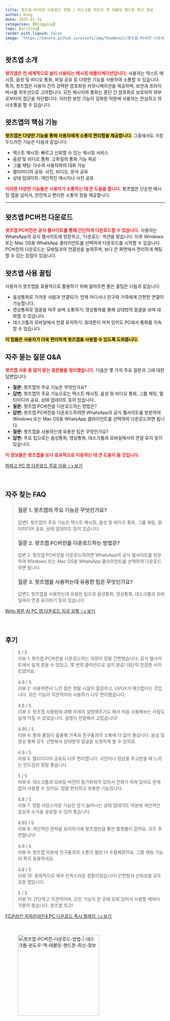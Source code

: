 ```yaml
---
title: 왓츠앱 PC버전 다운로드 방법 | 데스크톱 윈도우 맥 테블릿 핸드폰 최신 정보
author: bing
date: 2025-01-31
categories: [Blogging]
tags: [writing]
render_with_liquid: false
image: 'https://24nara.github.io/assets/img/thumbnail/왓츠앱-PC버전-다운로드-방법-|-데스크톱-윈도우-맥-테블릿-핸드폰-최신-정보.webp'
---
```



<h2 id='왓츠앱_소개'>왓츠앱 소개</h2>

<p><b><span style="color: #ee2323;">왓츠앱은 전 세계적으로 널리 사용되는 메시징 애플리케이션입니다.</span></b> 사용자는 텍스트 메시징, 음성 및 비디오 통화, 파일 공유 등 다양한 기능을 사용하여 소통할 수 있습니다. 특히, 왓츠앱은 사용자 간의 강력한 암호화된 커뮤니케이션을 제공하며, 보안과 프라이버시를 최우선으로 고려합니다. 모든 메시지와 통화는 종단 간 암호화로 보호되어 외부로부터의 접근을 차단합니다. 이러한 보안 기능이 강화된 덕분에 사용자는 안심하고 의사소통을 할 수 있습니다.</p>

<h2 id='핵심_기능'>왓츠앱의 핵심 기능</h2>

<p><b><span style="background-color: #ffe066;">왓츠앱은 다양한 기능을 통해 사용자에게 소통의 편리함을 제공합니다.</span></b> 그중에서도 가장 두드러진 기능은 다음과 같습니다:</p>

<ul>
    <li>텍스트 메시징: 빠르고 신뢰할 수 있는 메시징 서비스</li>
    <li>음성 및 비디오 통화: 고화질의 통화 기능 제공</li>
    <li>그룹 채팅: 다수의 사용자와의 대화 가능</li>
    <li>멀티미디어 공유: 사진, 비디오, 문서 공유</li>
    <li>상태 업데이트: 개인적인 메시지나 사진 공유</li>
</ul>

<p><b><span style="color: #ee2323;">이러한 다양한 기능들은 사용자가 소통하는 데 큰 도움을 줍니다.</span></b> 왓츠앱은 단순한 메시징 앱을 넘어서, 안전하고 편리한 소통의 장을 제공합니다.</p>

<hr />

<h2 id='PC버전_다운로드'>왓츠앱 PC버전 다운로드</h2>

<p><b><span style="color: #ee2323;">왓츠앱 PC버전은 공식 웹사이트를 통해 간단하게 다운로드할 수 있습니다.</span></b> 사용자는 WhatsApp의 공식 웹사이트에 방문하고, '다운로드' 섹션을 찾습니다. 이후 Windows 또는 Mac OS용 WhatsApp 클라이언트를 선택하여 다운로드를 시작할 수 있습니다. PC버전의 다운로드는 모바일과의 연결성을 높여주며, 보다 큰 화면에서 편리하게 채팅할 수 있는 장점이 있습니다.</p>

<h2 id='사용_꿀팁'>왓츠앱 사용 꿀팁</h2>

<p>사용자가 왓츠앱을 효율적으로 활용하기 위해 알아두면 좋은 꿀팁은 다음과 같습니다:</p>

<ul>
    <li>음성통화로 가까운 사람과 연결되기: 언제 어디서나 친구와 가족에게 간편한 연결이 가능합니다.</li>
    <li>영상통화로 얼굴을 마주 보며 소통하기: 영상통화를 통해 상대방의 얼굴을 보며 대화할 수 있습니다.</li>
    <li>데스크톱과 모바일에서 연결 유지하기: 휴대폰이 꺼져 있어도 PC에서 통화를 지속 할 수 있습니다.</li>
</ul>

<p><b><span style="background-color: #ffe066;">이 팁들은 사용자가 더욱 편리하게 왓츠앱을 사용할 수 있도록 도와줍니다.</span></b></p>

<h2 id='자주_묻는_질문'>자주 묻는 질문 Q&A</h2>

<p><b><span style="color: #ee2323;">왓츠앱 사용 중 많이 묻는 질문들을 정리했습니다.</span></b> 다음은 몇 가지 주요 질문과 그에 대한 답변입니다:</p>

<ul>
    <li><b>질문:</b> 왓츠앱의 주요 기능은 무엇인가요?</li>
    <li><b>답변:</b> 왓츠앱의 주요 기능으로는 텍스트 메시징, 음성 및 비디오 통화, 그룹 채팅, 멀티미디어 공유, 상태 업데이트 등이 있습니다.</li>
    <li><b>질문:</b> 왓츠앱 PC버전을 다운로드하는 방법은?</li>
    <li><b>답변:</b> 왓츠앱 PC버전을 다운로드하려면 WhatsApp의 공식 웹사이트를 방문하여 Windows 또는 Mac OS용 WhatsApp 클라이언트를 선택하여 다운로드하면 됩니다.</li>
    <li><b>질문:</b> 왓츠앱을 사용하는데 유용한 팁은 무엇인가요?</li>
    <li><b>답변:</b> 주요 팁으로는 음성통화, 영상통화, 데스크톱과 모바일에서의 연결 유지 등이 있습니다.</li>
</ul>

<p><b><span style="color: #ee2323;">이 정보들은 왓츠앱을 보다 효과적으로 이용하는 데 큰 도움이 될 것입니다.</span></b></p>


<p><a class="click-button" title="파파고 PC 앱 다운로드 무료 이용" href="https://24nara.github.io/posts/%ED%8C%8C%ED%8C%8C%EA%B3%A0-PC-%EC%95%B1-%EB%8B%A4%EC%9A%B4%EB%A1%9C%EB%93%9C-%EB%AC%B4%EB%A3%8C-%EC%9D%B4%EC%9A%A9/" rel="dofollow">파파고 PC 앱 다운로드 무료 이용 👈 보기</a></p><br>
<h2 id='자주_찾는_FAQ'>자주 찾는 FAQ</h2>
<div itemscope="" itemtype="https://schema.org/FAQPage"> 
<blockquote> 
<div itemscope="" itemprop="mainEntity" itemtype="https://schema.org/Question"> 
<h3 itemprop="name">질문 1. 왓츠앱의 주요 기능은 무엇인가요?</h3> 
<div itemscope="" itemprop="acceptedAnswer" itemtype="https://schema.org/Answer"> 
<span itemprop="text"> 
<p>답변1. 왓츠앱의 주요 기능은 텍스트 메시징, 음성 및 비디오 통화, 그룹 채팅, 멀티미디어 공유, 상태 업데이트 등이 있습니다.</p> 
</span> 
</div> 
</div> 
<div itemscope="" itemprop="mainEntity" itemtype="https://schema.org/Question"> 
<h3 itemprop="name">질문 2. 왓츠앱 PC버전을 다운로드하는 방법은?</h3> 
<div itemscope="" itemprop="acceptedAnswer" itemtype="https://schema.org/Answer"> 
<span itemprop="text"> 
<p>답변 2. 왓츠앱 PC버전을 다운로드하려면 WhatsApp의 공식 웹사이트를 방문하여 Windows 또는 Mac OS용 WhatsApp 클라이언트를 선택하여 다운로드하면 됩니다.</p> 
</span> 
</div> 
</div> 
<div itemscope="" itemprop="mainEntity" itemtype="https://schema.org/Question"> 
<h3 itemprop="name">질문 3. 왓츠앱을 사용하는데 유용한 팁은 무엇인가요?</h3> 
<div itemscope="" itemprop="acceptedAnswer" itemtype="https://schema.org/Answer"> 
<span itemprop="text"> 
<p>답변3. 왓츠앱을 사용하는데 유용한 팁으로 음성통화, 영상통화, 데스크톱과 모바일에서 연결 유지하기 등이 있습니다.</p> 
</span> 
</div> 
</div> 
</blockquote> 
</div>
<p><a class="click-button" title="Wrtn 뤼튼 AI PC 앱 다운로드 지금 실행" href="https://24nara.github.io/posts/Wrtn-%EB%A4%BC%ED%8A%BC-AI-PC-%EC%95%B1-%EB%8B%A4%EC%9A%B4%EB%A1%9C%EB%93%9C-%EC%A7%80%EA%B8%88-%EC%8B%A4%ED%96%89/" rel="dofollow">Wrtn 뤼튼 AI PC 앱 다운로드 지금 실행 👈 보기</a></p><br>
<h2 id='후기'>후기</h2>
<div itemscope itemtype="https://schema.org/Product">
  <blockquote>
  <div itemprop="review" itemscope itemtype="https://schema.org/Review">
      <div itemprop="reviewRating" itemscope itemtype="https://schema.org/Rating"> <span itemprop="ratingValue">5</span> / <span itemprop="bestRating">5</span> </div>
      <span itemprop="reviewBody">리뷰 1: 왓츠앱 PC버전을 다운로드하는 과정이 정말 간편했습니다. 공식 웹사이트에서 쉽게 찾을 수 있었고, 몇 번의 클릭만으로 설치 완료! 대단히 친절한 사이트였어요.</span>
  </div>
  <br>
  <div itemprop="review" itemscope itemtype="https://schema.org/Review">
      <div itemprop="reviewRating" itemscope itemtype="https://schema.org/Rating"> <span itemprop="ratingValue">4.9</span> / <span itemprop="bestRating">5</span> </div>
      <span itemprop="reviewBody">리뷰 2: 사용하면서 느낀 점은 정말 시설이 깔끔하고, UI/UX가 매끄럽다는 것입니다. 모든 기능이 직관적이라 사용하기 너무 편리했습니다.</span>
  </div>
  <br>
  <div itemprop="review" itemscope itemtype="https://schema.org/Review">
      <div itemprop="reviewRating" itemscope itemtype="https://schema.org/Rating"> <span itemprop="ratingValue">4.8</span> / <span itemprop="bestRating">5</span> </div>
      <span itemprop="reviewBody">리뷰 3: 왓츠앱 사용법에 대해 자세히 설명해주기도 해서 처음 사용해보는 사람도 쉽게 익힐 수 있었습니다. 설명이 친절해서 고맙습니다!</span>
  </div>
  <br>
  <div itemprop="review" itemscope itemtype="https://schema.org/Review">
      <div itemprop="reviewRating" itemscope itemtype="https://schema.org/Rating"> <span itemprop="ratingValue">4.95</span> / <span itemprop="bestRating">5</span> </div>
      <span itemprop="reviewBody">리뷰 4: 통화 품질이 훌륭해 가족과 친구들과의 소통에 더 없이 좋습니다. 음성 및 영상 통화 모두 선명해서 상대방의 얼굴을 또렷하게 볼 수 있어요.</span>
  </div>
  <br>
  <div itemprop="review" itemscope itemtype="https://schema.org/Review">
      <div itemprop="reviewRating" itemscope itemtype="https://schema.org/Rating"> <span itemprop="ratingValue">4.9</span> / <span itemprop="bestRating">5</span> </div>
      <span itemprop="reviewBody">리뷰 5: 멀티미디어 공유도 너무 편리합니다. 사진이나 영상을 주고받을 때 느끼는 안도감이 정말 좋습니다. </span>
  </div>
  <br>
  <div itemprop="review" itemscope itemtype="https://schema.org/Review">
      <div itemprop="reviewRating" itemscope itemtype="https://schema.org/Rating"> <span itemprop="ratingValue">5</span> / <span itemprop="bestRating">5</span> </div>
      <span itemprop="reviewBody">리뷰 6: 데스크톱과 모바일 버전이 동기화되어 있어서 전화가 꺼져 있어도 문제 없이 사용할 수 있어요. 정말 편리하고 유용한 기능입니다.</span>
  </div>
  <br>
  <div itemprop="review" itemscope itemtype="https://schema.org/Review">
      <div itemprop="reviewRating" itemscope itemtype="https://schema.org/Rating"> <span itemprop="ratingValue">4.8</span> / <span itemprop="bestRating">5</span> </div>
      <span itemprop="reviewBody">리뷰 7: 정말 사랑스러운 기능인 장기 늘어나는 상태 업데이트 덕분에 개인적인 일상과 소식을 공유할 수 있어 좋습니다.</span>
  </div>
  <br>
  <div itemprop="review" itemscope itemtype="https://schema.org/Review">
      <div itemprop="reviewRating" itemscope itemtype="https://schema.org/Rating"> <span itemprop="ratingValue">4.85</span> / <span itemprop="bestRating">5</span> </div>
      <span itemprop="reviewBody">리뷰 8: 개인적인 연락을 유지하기에 왓츠앱만큼 좋은 플랫폼이 없어요. 모두 추천합니다!</span>
  </div>
  <br>
  <div itemprop="review" itemscope itemtype="https://schema.org/Review">
      <div itemprop="reviewRating" itemscope itemtype="https://schema.org/Rating"> <span itemprop="ratingValue">4.9</span> / <span itemprop="bestRating">5</span> </div>
      <span itemprop="reviewBody">리뷰 9: 왓츠앱 덕분에 친구들과의 소통이 훨씬 더 수월해졌어요. 그룹 채팅 기능이 특히 유용하네요.</span>
  </div>
  <br>
  <div itemprop="review" itemscope itemtype="https://schema.org/Review">
      <div itemprop="reviewRating" itemscope itemtype="https://schema.org/Rating"> <span itemprop="ratingValue">4.8</span> / <span itemprop="bestRating">5</span> </div>
      <span itemprop="reviewBody">리뷰 10: 총체적으로 매우 만족스러운 경험이었습니다! 간편함과 신뢰성을 모두 갖춘 앱입니다.</span>
  </div>
  <br>
  <div itemprop="review" itemscope itemtype="https://schema.org/Review">
      <div itemprop="reviewRating" itemscope itemtype="https://schema.org/Rating"> <span itemprop="ratingValue">5</span> / <span itemprop="bestRating">5</span> </div>
      <span itemprop="reviewBody">리뷰 11: 간단하고 직관적이며, 모든 기능이 한 곳에 모여 있어서 사용할 때마다 기분이 좋습니다. 왓츠앱 최고!</span>
  </div>
  </blockquote>
</div>
<p><a class="click-button" title="FC온라인 피파온라인4 PC 다운로드 즉시 플레이" href="https://24nara.github.io/posts/FC%EC%98%A8%EB%9D%BC%EC%9D%B8-%ED%94%BC%ED%8C%8C%EC%98%A8%EB%9D%BC%EC%9D%B84-PC-%EB%8B%A4%EC%9A%B4%EB%A1%9C%EB%93%9C-%EC%A6%89%EC%8B%9C-%ED%94%8C%EB%A0%88%EC%9D%B4/" rel="dofollow">FC온라인 피파온라인4 PC 다운로드 즉시 플레이 👈 보기</a></p><br>
<figure class="image"><img src="https://24nara.github.io/assets/img/thumbnail/왓츠앱-PC버전-다운로드-방법-|-데스크톱-윈도우-맥-테블릿-핸드폰-최신-정보.webp" alt="왓츠앱-PC버전-다운로드-방법-|-데스크톱-윈도우-맥-테블릿-핸드폰-최신-정보" width="256" height="256"></figure>